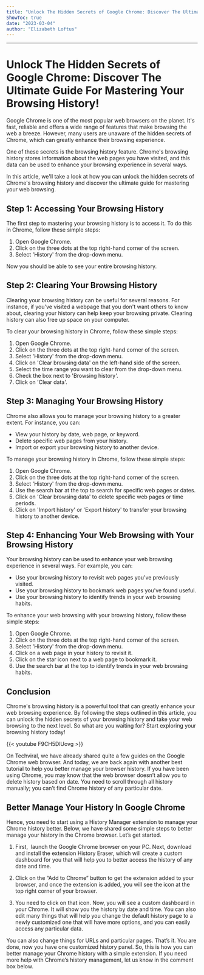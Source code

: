 ```yaml
---
title: "Unlock The Hidden Secrets of Google Chrome: Discover The Ultimate Guide For Mastering Your Browsing History!"
ShowToc: true 
date: "2023-03-04"
author: "Elizabeth Loftus"
---
```

*****
# Unlock The Hidden Secrets of Google Chrome: Discover The Ultimate Guide For Mastering Your Browsing History!

Google Chrome is one of the most popular web browsers on the planet. It's fast, reliable and offers a wide range of features that make browsing the web a breeze. However, many users are unaware of the hidden secrets of Chrome, which can greatly enhance their browsing experience.

One of these secrets is the browsing history feature. Chrome's browsing history stores information about the web pages you have visited, and this data can be used to enhance your browsing experience in several ways.

In this article, we'll take a look at how you can unlock the hidden secrets of Chrome's browsing history and discover the ultimate guide for mastering your web browsing.

## Step 1: Accessing Your Browsing History

The first step to mastering your browsing history is to access it. To do this in Chrome, follow these simple steps:

1. Open Google Chrome.
2. Click on the three dots at the top right-hand corner of the screen.
3. Select 'History' from the drop-down menu.

Now you should be able to see your entire browsing history.

## Step 2: Clearing Your Browsing History

Clearing your browsing history can be useful for several reasons. For instance, if you've visited a webpage that you don't want others to know about, clearing your history can help keep your browsing private. Clearing history can also free up space on your computer.

To clear your browsing history in Chrome, follow these simple steps:

1. Open Google Chrome.
2. Click on the three dots at the top right-hand corner of the screen.
3. Select 'History' from the drop-down menu.
4. Click on 'Clear browsing data' on the left-hand side of the screen.
5. Select the time range you want to clear from the drop-down menu.
6. Check the box next to 'Browsing history'.
7. Click on 'Clear data'.

## Step 3: Managing Your Browsing History

Chrome also allows you to manage your browsing history to a greater extent. For instance, you can:

- View your history by date, web page, or keyword.
- Delete specific web pages from your history.
- Import or export your browsing history to another device.

To manage your browsing history in Chrome, follow these simple steps:

1. Open Google Chrome.
2. Click on the three dots at the top right-hand corner of the screen.
3. Select 'History' from the drop-down menu.
4. Use the search bar at the top to search for specific web pages or dates.
5. Click on 'Clear browsing data' to delete specific web pages or time periods.
6. Click on 'Import history' or 'Export history' to transfer your browsing history to another device.

## Step 4: Enhancing Your Web Browsing with Your Browsing History

Your browsing history can be used to enhance your web browsing experience in several ways. For example, you can:

- Use your browsing history to revisit web pages you've previously visited.
- Use your browsing history to bookmark web pages you've found useful.
- Use your browsing history to identify trends in your web browsing habits.

To enhance your web browsing with your browsing history, follow these simple steps:

1. Open Google Chrome.
2. Click on the three dots at the top right-hand corner of the screen.
3. Select 'History' from the drop-down menu.
4. Click on a web page in your history to revisit it.
5. Click on the star icon next to a web page to bookmark it.
6. Use the search bar at the top to identify trends in your web browsing habits.

## Conclusion

Chrome's browsing history is a powerful tool that can greatly enhance your web browsing experience. By following the steps outlined in this article, you can unlock the hidden secrets of your browsing history and take your web browsing to the next level. So what are you waiting for? Start exploring your browsing history today!

{{< youtube F9CH5DlUovg >}} 



On Techviral, we have already shared quite a few guides on the Google Chrome web browser. And today, we are back again with another best tutorial to help you better manage your browser history.
If you have been using Chrome, you may know that the web browser doesn’t allow you to delete history based on date. You need to scroll through all history manually; you can’t find Chrome history of any particular date.

 
## Better Manage Your History In Google Chrome


Hence, you need to start using a History Manager extension to manage your Chrome history better. Below, we have shared some simple steps to better manage your history in the Chrome browser. Let’s get started.
1. First,  launch the Google Chrome browser on your PC. Next, download and install the extension History Eraser, which will create a custom dashboard for you that will help you to better access the history of any date and time.
2. Click on the “Add to Chrome” button to get the extension added to your browser, and once the extension is added, you will see the icon at the top right corner of your browser.

3. You need to click on that icon. Now, you will see a custom dashboard in your Chrome. It will show you the history by date and time. You can also edit many things that will help you change the default history page to a newly customized one that will have more options, and you can easily access any particular data.

You can also change things for URLs and particular pages. That’s it. You are done, now you have one customized history panel.
So, this is how you can better manage your Chrome history with a simple extension. If you need more help with Chrome’s history management, let us know in the comment box below.




